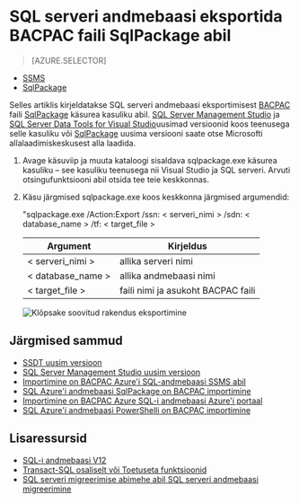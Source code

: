 <properties
   pageTitle="SQL serveri andmebaasi eksportida BACPAC faili SqlPackage abil | Microsoft Azure'i"
   description="Microsoft Azure'i SQL-andmebaasi, andmebaasi migreerimine, andmebaasi eksportida, eksportida BACPAC faili sqlpackage"
   services="sql-database"
   documentationCenter=""
   authors="CarlRabeler"
   manager="jhubbard"
   editor=""/>

<tags
   ms.service="sql-database"
   ms.devlang="NA"
   ms.topic="article"
   ms.tgt_pltfrm="NA"
   ms.workload="sqldb-migrate"
   ms.date="08/24/2016"
   ms.author="carlrab"/>

# <a name="export-a-sql-server-database-to-a-bacpac-file-using-sqlpackage"></a>SQL serveri andmebaasi eksportida BACPAC faili SqlPackage abil

> [AZURE.SELECTOR]
- [SSMS](sql-database-cloud-migrate-compatible-export-bacpac-ssms.md)
- [SqlPackage](sql-database-cloud-migrate-compatible-export-bacpac-sqlpackage.md)

Selles artiklis kirjeldatakse SQL serveri andmebaasi eksportimisest [BACPAC](https://msdn.microsoft.com/library/ee210546.aspx#Anchor_4) faili [SqlPackage](https://msdn.microsoft.com/library/hh550080.aspx) käsurea kasuliku abil. [SQL Server Management Studio](https://msdn.microsoft.com/library/mt238290.aspx) ja [SQL Server Data Tools for Visual Studio](https://msdn.microsoft.com/library/mt204009.aspx)uusimad versioonid koos teenusega selle kasuliku või [SqlPackage](https://www.microsoft.com/en-us/download/details.aspx?id=53876) uusima versiooni saate otse Microsofti allalaadimiskeskusest alla laadida.

1. Avage käsuviip ja muuta kataloogi sisaldava sqlpackage.exe käsurea kasuliku – see kasuliku teenusega nii Visual Studio ja SQL serveri. Arvuti otsingufunktsiooni abil otsida tee teie keskkonnas.
2. Käsu järgmised sqlpackage.exe koos keskkonna järgmised argumendid:

    "sqlpackage.exe /Action:Export /ssn: < serveri_nimi > /sdn: < database_name > /tf: < target_file >

  	| Argument  | Kirjeldus  |
  	|---|---|
  	| < serveri_nimi >  | allika serveri nimi  |
  	| < database_name >  | allika andmebaasi nimi  |
  	| < target_file >  | faili nimi ja asukoht BACPAC faili  |

    ![Klõpsake soovitud rakendus eksportimine](./media/sql-database-cloud-migrate/TestForCompatibilityUsingSQLPackage01b.png)

## <a name="next-steps"></a>Järgmised sammud

- [SSDT uusim versioon](https://msdn.microsoft.com/library/mt204009.aspx)
- [SQL Server Management Studio uusim versioon](https://msdn.microsoft.com/library/mt238290.aspx)
- [Importimine on BACPAC Azure'i SQL-andmebaasi SSMS abil](sql-database-cloud-migrate-compatible-import-bacpac-ssms.md)
- [SQL Azure'i andmebaasi SqlPackage on BACPAC importimine](sql-database-cloud-migrate-compatible-import-bacpac-sqlpackage.md)
- [Importimine on BACPAC Azure SQL-i andmebaasi Azure'i portaal](sql-database-import.md)
- [SQL Azure'i andmebaasi PowerShelli on BACPAC importimine](sql-database-import-powershell.md)

## <a name="additional-resources"></a>Lisaressursid

- [SQL-i andmebaasi V12](sql-database-v12-whats-new.md)
- [Transact-SQL osaliselt või Toetuseta funktsioonid](sql-database-transact-sql-information.md)
- [SQL serveri migreerimise abimehe abil SQL serveri andmebaasi migreerimine](http://blogs.msdn.com/b/ssma/)
